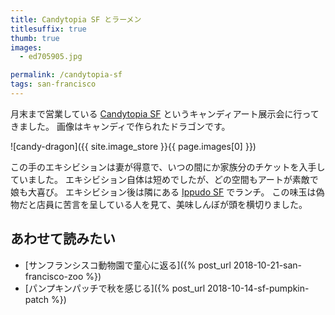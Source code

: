 ```yaml
---
title: Candytopia SF とラーメン
titlesuffix: true
thumb: true
images:
  - ed705905.jpg

permalink: /candytopia-sf
tags: san-francisco
---
```


月末まで営業している [Candytopia SF](https://www.candytopia.com/) というキャンディアート展示会に行ってきました。
画像はキャンディで作られたドラゴンです。

![candy-dragon]({{ site.image_store }}{{ page.images[0] }})

この手のエキシビションは妻が得意で、いつの間にか家族分のチケットを入手していました。
エキシビション自体は短めでしたが、どの空間もアートが素敵で娘も大喜び。
エキシビション後は隣にある [Ippudo SF](https://www.yelp.com/biz/ippudo-san-francisco-san-francisco-3) でランチ。
この味玉は偽物だと店員に苦言を呈している人を見て、美味しんぼが頭を横切りました。

## あわせて読みたい

- [サンフランシスコ動物園で童心に返る]({% post_url 2018-10-21-san-francisco-zoo %})
- [パンプキンパッチで秋を感じる]({% post_url 2018-10-14-sf-pumpkin-patch %})
